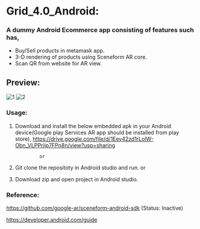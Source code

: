 # Grid_4.0_Android:

### A dummy Android Ecommerce app consisting of features such has,
* Buy/Sell products in metamask app.
* 3-D rendering of products using Sceneform AR core.
* Scan QR from website for AR view.

## Preview:

![1](https://user-images.githubusercontent.com/90695071/181925633-06a18c60-9acb-4b82-b23a-79305ac51ae5.png)
![2](https://user-images.githubusercontent.com/90695071/181925646-ef757d46-0b53-4eaf-a7e1-e0122236faed.png)



### Usage:

1. Download and install the below embedded apk in your Android device(Google play Services AR app should be installed from play store),
   https://drive.google.com/file/d/1Eey42zd1rLolW-Obn_VLPPrjip7FPn8n/view?usp=sharing
                
                or           
3. Git clone the repositoty in Android studio and run.
                or          
3. Download zip and open project in Android studio.

### Reference:

https://github.com/google-ar/sceneform-android-sdk (Status: Inactive)

https://developer.android.com/guide






